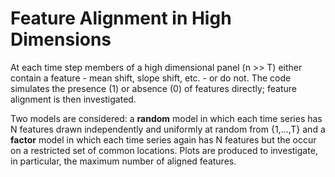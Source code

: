 # Feature Alignment in High Dimensions

At each time step members of a high dimensional panel (n >> T) either contain a feature - mean shift, slope shift, etc. - or do not.
The code simulates the presence (1) or absence (0) of features directly; feature alignment is then investigated.

Two models are considered: a **random** model in which each time series has N features drawn independently and uniformly at random from {1,...,T} and a **factor** model in which each time series again has N features but the occur on a restricted set of common locations. Plots are produced to investigate, in particular, the maximum number of aligned features.
